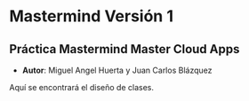 # Mastermind Versión 1

## Práctica Mastermind Master Cloud Apps

* **Autor**: Miguel Angel Huerta y Juan Carlos Blázquez

Aquí se encontrará el diseño de clases.
